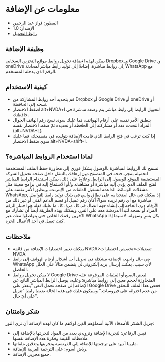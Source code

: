 # معلومات عن الإضافة #
- المطور: فواز عبد الرحمن
- الإصدار: 1.0
- [رابط التحميل](https://github.com/fawazar94/DirectLink/releases/download/1.0/directLink-1.0.nvda-addon)
## وظيفة الإضافة #
يمكن لهذه الإضافة تحويل روابط مواقع التخزين السحابي Dropbox وـ Google Drive وـ oneDrive إلى روابط مباشرة، إضافةً إلى توليد رابط مباشر لمحادثة WhatsApp مع الرقم الذي يدخله المستخدم.
## كيفية الاستخدام #
- قم بتحديد أحد روابط المشاركة من Dropbox أو Google Drive أو oneDrive أو نسخه إلى الحافظة.
- اضغط الاختصار alt+NVDA+l لتحويل الرابط إلى رابط مباشر يتم وضعه مباشرة في حافظتك.
- ينطبق الأمر نفسه على أرقام الهواتف، فما عليك سوى نسخ رقم الهاتف الجوال المراد التحدث معه أو مشاركته إلى الحافظة أو تحديده ثمّ ضغط الاختصار نفسه (alt+NVDA+L).
- إذا كنت ترغب في فتح الرابط الذي قامت الإضافة بتوليده في متصفحك، فما عليك سوى ضغط الاختصار alt+NVDA+shift+l.
## لماذا استخدام الروابط المباشرة؟ #
تسمح لك الروابط المباشرة بالوصول بشكل فوري إلى محاورة حفظ الملف المستخدمة لتحميله بمجرد فتحه في المتصفح دون إرهاقك بالتنقل داخل صفحة تحميل الشركة المستضيفة للموقع للوصول إلى الرابط.
وعلاوةً على ذلك، يمكن استخدام الرابط المباشر لفتح الملف الذي يؤدي إليه مباشرة أو مشاهدته و/أو الاستماع إليه في برامج معينة مثل مشغلات الوسائط الداعمة لتشغيل الملفات من الإنترنت.
وينطبق الأمر نفسه على WhatsApp, إذ يمكنك في حال استخدامه على نطاق واسع في بلدك توليد رابط للتواصل مباشرة مع أي رقم تريده سواءٌ أكان رقم عميل أو قسم الدعم الفني أو غير ذلك من الأرقام دون الحاجة إلى إنشاء جهة اتصال في كل مرة. كل ما عليك فعله هو اختيار الرقم المراد أو نسخه لتبدأ الدردشة معه على الفور.
ويمكنك بهذه الطريقة أيضاً أن تشارك مع الآخرين رقمك الخاص حتى يتواصلوا معك عبر WhatsApp بكل يسرٍ وسهولة، لا سيما إذا كنت تعمل في أحد الأعمال الحرة.
## ملاحظات #
- يمكنك تغيير اختصارات الإضافة من قائمة NVDA>تفضيلات>تخصيص اختصارات NVDA.
- في حال واجهت الإضافة مشكلة في تحويل أحد أشكال أرقام الهواتف إلى رابط WhatsApp لأي سبب، يمكنك إرسال بريد إلكتروني لي يتضمن مثالاً على الخلل الحاصل.
- لا يمكن تحويل روابط Google Drive لبعض الصيغ أو الملفات المرفوعة عليه المتجاوزة لحجم معين إلى روابط مباشرة؛ وعليه، يوصل الرابط المباشر الناتج عن الإضافة إلى صفحة تحمل النص "يتعذر على Google Drive فحص هذا الملف للتحقق من عدم احتوائه على فيروسات." وسيكون عليك في هذه الحالة ضغط رابط "تنزيل على أيّ حال".
## شكر وامتنان #
جزيل الشكر للأصدقاء الآتية أسماؤهم الذين لولاهم ما كان لهذه الإضافة أن ترى النور:

- قيس الرفاعي: لتجربة الإضافة وتزويدي بعدد من المواد لتجربتها بالإضافة إلى ملاحظاته القيمة وفكرة هذه الإضافة نفسها.
- مارينا أمير: على ترجمتها للإضافة إلى الفرنسية وتجربتها وتدقيق ملفاتها.
- رياض أسوم: على الترجمة العربية للإضافة.
- جميع مجربي الإضافة.
